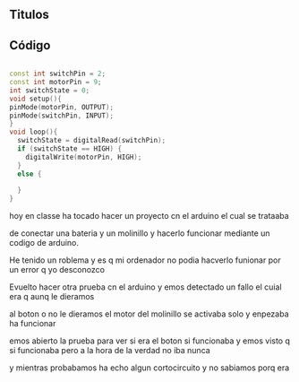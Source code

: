 ## Titulos 




## Código

```C++

const int switchPin = 2;
const int motorPin = 9;
int switchState = 0;
void setup(){
pinMode(motorPin, OUTPUT);
pinMode(switchPin, INPUT);
}
void loop(){
  switchState = digitalRead(switchPin);
  if (switchState == HIGH) {
    digitalWrite(motorPin, HIGH);
  }
  else {
  
  }
}
```


hoy en classe ha tocado hacer un proyecto cn el arduino el cual se trataaba

de conectar una bateria y un molinillo y hacerlo funcionar mediante un codigo de arduino.

He tenido un roblema y es q mi ordenador no podia hacverlo funionar por un error q yo desconozco 

Evuelto hacer otra prueba cn el arduino y emos detectado un fallo el cuial era q aunq le dieramos 

al boton o no le dieramos el motor del molinillo se activaba solo y enpezaba ha funcionar 

emos abierto la prueba para ver si era el boton si funcionaba y emos visto q si funcionaba pero a la hora de la verdad no iba nunca 

y mientras probabamos ha echo algun cortocircuito y no sabiamos porq era 


















































